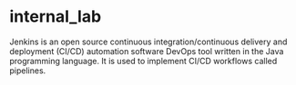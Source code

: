 # internal_lab
Jenkins is an open source continuous integration/continuous delivery and deployment (CI/CD) automation software DevOps tool written in the Java programming language. It is used to implement CI/CD workflows called pipelines.
